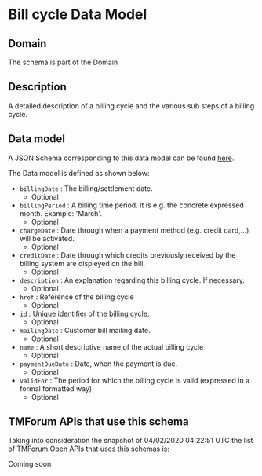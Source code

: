 # Bill cycle Data Model

## Domain

The  schema is part of the  Domain

## Description

A detailed description of a billing cycle and the various sub steps of a billing cycle.

## Data model

A JSON Schema corresponding to this data model can be found
[here](https://github.com/tmforum-rand/schemas/blob/candidates/Customer/BillCycle.schema.json).

The Data model is defined as shown below:
- `billingDate` : The billing/settlement date.
  - Optional
- `billingPeriod` : A billing time period. It is e.g. the concrete expressed month. Example: &#x27;March&#x27;.
  - Optional
- `chargeDate` : Date through when a payment method (e.g. credit card,...) will be activated.
  - Optional
- `creditDate` : Date through which credits previously received by the billing system are displeyed on the bill.
  - Optional
- `description` : An explanation regarding this billing cycle. If necessary.
  - Optional
- `href` : Reference of the billing cycle
  - Optional
- `id` : Unique identifier of the billing cycle.
  - Optional
- `mailingDate` : Customer bill mailing date.
  - Optional
- `name` : A short descriptive name of the actual billing cycle
  - Optional
- `paymentDueDate` : Date, when the payment is due.
  - Optional
- `validFor` : The period for which the billing cycle is valid (expressed in a formal formatted way)
  - Optional




## TMForum APIs that use this schema

Taking into consideration the snapshot of 04/02/2020 04:22:51 UTC the list of [TMForum Open APIs](https://www.tmforum.org/open-apis/) that uses this schemas is:

Coming soon